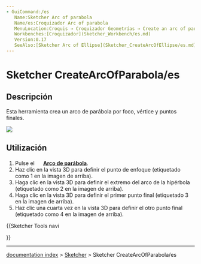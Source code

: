 ```yaml
---
- GuiCommand:/es
   Name:Sketcher Arc of parabola
   Name/es:Croquizador Arc of parabola
   MenuLocation:Croquis → Croquizador Geometrías → Create an arc of parabola
   Workbenches:[Croquizador](Sketcher_Workbench/es.md)
   Version:0.17
   SeeAlso:[Sketcher Arc of Ellipse](Sketcher_CreateArcOfEllipse/es.md), [Sketcher Arc of hyperbola](Sketcher_CreateArcOfHyperbola/es.md)
---
```


# Sketcher CreateArcOfParabola/es

## Descripción

Esta herramienta crea un arco de parábola por foco, vértice y puntos finales.

![](images/Sketcher_Arc_of_Parabola_01.png )

## Utilización

1.  Pulse el **<img src=images/Sketcher_CreateArcOfParabola.svg style="width:16px"> [Arco de parábola](Sketcher_CreateArcOfParabola/es.md)**.
2.  Haz clic en la vista 3D para definir el punto de enfoque (etiquetado como 1 en la imagen de arriba).
3.  Haga clic en la vista 3D para definir el extremo del arco de la hipérbola (etiquetado como 2 en la imagen de arriba).
4.  Haga clic en la vista 3D para definir el primer punto final (etiquetado 3 en la imagen de arriba).
5.  Haz clic una cuarta vez en la vista 3D para definir el otro punto final (etiquetado como 4 en la imagen de arriba).





{{Sketcher Tools navi

}}

---
[documentation index](../README.md) > [Sketcher](Sketcher_Workbench.md) > Sketcher CreateArcOfParabola/es
